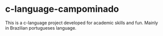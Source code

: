 # c-language-campominado
This is a c-language project developed for academic skills and fun. Mainly in Brazilian portugueses language.
